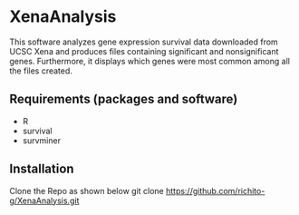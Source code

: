 # XenaAnalysis
This software analyzes gene expression survival data downloaded from UCSC Xena and produces files containing significant and nonsignificant genes. Furthermore, it displays which genes were most common among all the files created. 
## Requirements (packages and software)
* R
* survival
* survminer
## Installation
Clone the Repo as shown below
git clone https://github.com/richito-g/XenaAnalysis.git
